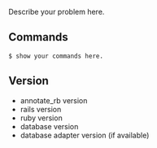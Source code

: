 Describe your problem here.

## Commands

```
$ show your commands here.
```

## Version

- annotate_rb version
- rails version
- ruby version
- database version
- database adapter version (if available)
